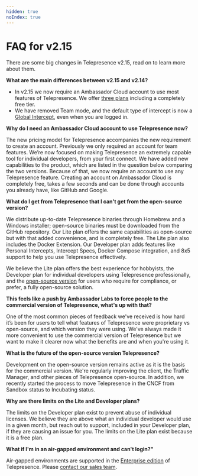 ```yaml
---
hidden: true
noIndex: true
---
```


# FAQ for v2.15

There are some big changes in Telepresence v2.15, read on to learn more about them.

**What are the main differences between v2.15 and v2.14?**

* In v2.15 we now require an Ambassador Cloud account to use most features of Telepresence. We offer [three plans](https://www.getambassador.io/pricing) including a completely free tier.
* We have removed Team mode, and the default type of intercept is now a [Global Intercept](core-concepts/types-of-intercepts.md), even when you are logged in.

**Why do I need an Ambassador Cloud account to use Telepresence now?**

The new pricing model for Telepresence accompanies the new requirement to create an account. Previously we only required an account for team features. We’re now focused on making Telepresence an extremely capable tool for individual developers, from your first connect. We have added new capabilities to the product, which are listed in the question below comparing the two versions. Because of that, we now require an account to use any Telepresence feature. Creating an account on Ambassador Cloud is completely free, takes a few seconds and can be done through accounts you already have, like GitHub and Google.

**What do I get from Telepresence that I can't get from the open-source version?**

We distribute up-to-date Telepresence binaries through Homebrew and a Windows installer; open-source binaries must be downloaded from the GitHub repository. Our Lite plan offers the same capabilities as open-source but with that added convenience, and is completely free. The Lite plan also includes the Docker Extension. Our Developer plan adds features like Personal Intercepts, Intercept Specs, Docker Compose integration, and 8x5 support to help you use Telepresence effectively.

We believe the Lite plan offers the best experience for hobbyists, the Developer plan for individual developers using Telepresence professionally, and the [open-source version](https://telepresence.io) for users who require for compliance, or prefer, a fully open-source solution.

**This feels like a push by Ambassador Labs to force people to the commercial version of Telepresence, what's up with that?**

One of the most common pieces of feedback we've received is how hard it’s been for users to tell what features of Telepresence were proprietary vs open-source, and which version they were using. We've always made it more convenient to use the commercial version of Telepresence but we want to make it clearer now what the benefits are and when you're using it.

**What is the future of the open-source version Telepresence?**

Development on the open-source version remains active as it is the basis for the commercial version. We're regularly improving the client, the Traffic Manager, and other pieces of Telepresence open-source. In addition, we recently started the process to move Telepresence in the CNCF from Sandbox status to Incubating status.

**Why are there limits on the Lite and Developer plans?**

The limits on the Developer plan exist to prevent abuse of individual licenses. We believe they are above what an individual developer would use in a given month, but reach out to support, included in your Developer plan, if they are causing an issue for you. The limits on the Lite plan exist because it is a free plan.

**What if I'm in an air-gapped environment and can't login?"**

Air-gapped environments are supported in the [Enterprise edition](https://www.getambassador.io/pricing) of Telepresence. Please [contact our sales team](https://www.getambassador.io/contact-us).
